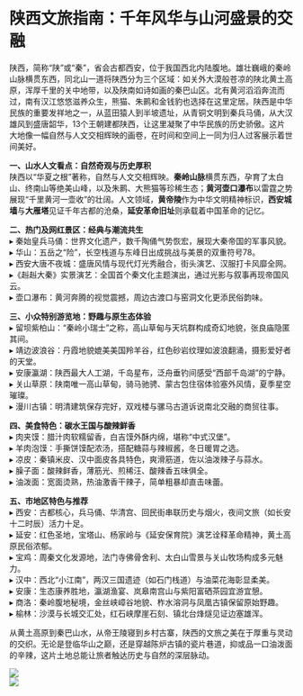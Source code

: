 # 陕西文旅指南：千年风华与山河盛景的交融  

陕西，简称“陕”或“秦”，省会古都西安，位于我国西北内陆腹地。雄壮巍峨的秦岭山脉横贯东西，同北山一道将陕西分为三个区域：如关外大漠般苍凉的陕北黄土高原，浑厚千里的关中地带，以及陕南如诗如画的秦巴山区。北有黄河滔滔奔流而过，南有汉江悠悠滋养众生，熊猫、朱鹮和金钱豹也选择在这里定居。陕西是中华民族的重要发祥地之一，从蓝田猿人到半坡遗址，从青铜文明到秦兵马俑，从大汉雄风到盛唐韶华，13个王朝建都陕西，让这里凝聚了中华民族的历史骄傲。这片大地像一幅自然与人文交相辉映的画卷，在时间和空间上一同为归人过客展示着世间美好。  

**一、山水人文看点：自然奇观与历史厚积**  
陕西以“华夏之根”著称，自然与人文交相辉映。**秦岭山脉**横贯东西，孕育了太白山、终南山等绝美山峰，以及朱鹮、大熊猫等珍稀生态；**黄河壶口瀑布**以雷霆之势展现“千里黄河一壶收”的壮阔。人文领域，**黄帝陵**作为中华文明精神标识，**西安城墙**与**大雁塔**见证千年古都的沧桑，**延安革命旧址**则承载着中国革命的记忆。  

**二、热门及网红景区：经典与潮流共生**  
▸ 秦始皇兵马俑：世界文化遗产，数千陶俑气势恢宏，展现大秦帝国的军事风貌。  
▸ 华山：五岳之“险”，长空栈道与东峰日出成挑战与美景的双重符号78。  
▸ 西安大唐不夜城：盛唐风情与现代灯光秀融合，街头演艺、汉服打卡风靡全网。  
▸《赳赳大秦》实景演艺：全国首个秦文化主题演出，通过光影与叙事再现帝国风云。  
▸ 壶口瀑布：黄河奔腾的视觉震撼，周边古渡口与窑洞文化更添民俗韵味。  

**三、小众特别游览地：野趣与原生态体验**  
▸ 留坝紫柏山：“秦岭小瑞士”之称，高山草甸与天坑群构成奇幻地貌，张良庙隐匿其间。  
▸ 靖边波浪谷：丹霞地貌媲美美国羚羊谷，红色砂岩纹理如波浪翻涌，摄影爱好者的天堂。  
▸ 安康瀛湖：陕西最大人工湖，千岛星布，泛舟垂钓间感受“西部千岛湖”的宁静。  
▸ 关山草原：陕南唯一高山草甸，骑马驰骋、蒙古包住宿体验塞外风情，夏季星空璀璨。  
▸ 漫川古镇：明清建筑保存完好，双戏楼与骡马古道诉说南北交融的商贸往事。  

**四、美食特色：碳水王国与酸辣鲜香**  
▸ 肉夹馍：腊汁肉软糯留香，白吉馍外酥内绵，堪称“中式汉堡”。  
▸ 羊肉泡馍：手撕饼馍配浓汤，搭配糖蒜与辣椒酱，冬日暖胃之选。  
▸ 凉皮：秦镇米皮、汉中面皮各具特色，爽滑筋道，佐以油泼辣子与蒜水。  
▸ 臊子面：酸辣鲜香，薄筋光、煎稀汪、酸辣香五味俱全。  
▸ 油泼面：宽面烫熟，热油激香干辣子，简单粗暴却直击味蕾。  

**五、市地区特色与推荐**  
▸ 西安：古都核心，兵马俑、华清宫、回民街串联历史与烟火，夜间文旅（如长安十二时辰）活力十足。  
▸ 延安：红色圣地，宝塔山、杨家岭与《延安保育院》演艺诠释革命精神，黄土高原民俗浓郁。  
▸ 宝鸡：周秦文化发源地，法门寺佛骨舍利、太白山雪景与关山牧场构成多元魅力。  
▸ 汉中：西北“小江南”，两汉三国遗迹（如石门栈道）与油菜花海彰显柔美。  
▸ 安康：生态康养胜地，瀛湖渔宴、岚皋南宫山与紫阳富硒茶园宜游宜憩。  
▸ 商洛：秦岭腹地秘境，金丝峡嶂谷地貌、柞水溶洞与凤凰古镇保留原始野趣。  
▸ 榆林：沙漠与长城交汇处，红石峡摩崖石刻、镇北台烽燧见证边塞雄浑。  

从黄土高原到秦巴山水，从帝王陵寝到乡村古寨，陕西的文旅之美在于厚重与灵动的交织。无论是登临华山之巅，还是穿越陈炉古镇的瓷片巷道，抑或品一口油泼面的辛辣，这片土地总能让旅者触达历史与自然的深层脉动。  

![](https://pics5.baidu.com/feed/3ac79f3df8dcd1003f5f7b8a9ec2db1fb8122f37.jpeg)  
![](https://s1.imagehub.cc/images/2025/06/25/d1126b15ebb8417434b2671742ac6d5d.jpg)  
<!-- Last processed: 2025-08-14 10:57:05 -->
